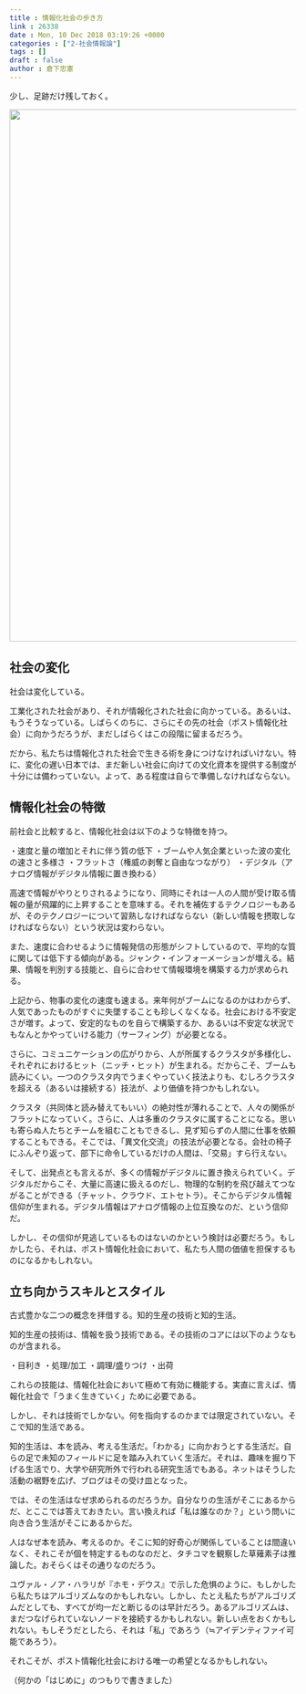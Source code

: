 ```yaml
---
title : 情報化社会の歩き方
link : 26338
date : Mon, 10 Dec 2018 03:19:26 +0000
categories : ["2-社会情報論"]
tags : []
draft : false
author : 倉下忠憲
---
```


少し、足跡だけ残しておく。

<a href="https://rashita.net/blog/?attachment_id=26339" rel="attachment wp-att-26339"><img src="https://rashita.net/blog/wp-content/uploads/2018/12/97BC1DFA-4E30-4A96-9BE0-A843ECC4921F-700x933.jpg" alt="" width="700" height="933" class="alignnone size-large wp-image-26339" /></a>

<h2>社会の変化</h2>

社会は変化している。

工業化された社会があり、それが情報化された社会に向かっている。あるいは、もうそうなっている。しばらくのちに、さらにその先の社会（ポスト情報化社会）に向かうだろうが、まだしばらくはこの段階に留まるだろう。

だから、私たちは情報化された社会で生きる術を身につけなければいけない。特に、変化の遅い日本では、まだ新しい社会に向けての文化資本を提供する制度が十分には備わっていない。よって、ある程度は自らで準備しなければならない。

<h2>情報化社会の特徴</h2>

前社会と比較すると、情報化社会は以下のような特徴を持つ。

・速度と量の増加とそれに伴う質の低下
・ブームや人気企業といった波の変化の速さと多様さ
・フラットさ（権威の剥奪と自由なつながり）
・デジタル（アナログ情報がデジタル情報に置き換わる）

高速で情報がやりとりされるようになり、同時にそれは一人の人間が受け取る情報の量が飛躍的に上昇することを意味する。それを補佐するテクノロジーもあるが、そのテクノロジーについて習熟しなければならない（新しい情報を摂取しなければならない）という状況は変わらない。

また、速度に合わせるように情報発信の形態がシフトしているので、平均的な質に関しては低下する傾向がある。ジャンク・インフォーメーションが増える。結果、情報を判別する技能と、自らに合わせて情報環境を構築する力が求められる。

上記から、物事の変化の速度も速まる。来年何がブームになるのかはわからず、人気であったものがすぐに失墜することも珍しくなくなる。社会における不安定さが増す。よって、安定的なものを自らで構築するか、あるいは不安定な状況でもなんとかやっていける能力（サーフィング）が必要となる。

さらに、コミュニケーションの広がりから、人が所属するクラスタが多様化し、それぞれにおけるヒット（ニッチ・ヒット）が生まれる。だからこそ、ブームも読みにくい。一つのクラスタ内でうまくやっていく技法よりも、むしろクラスタを超える（あるいは接続する）技法が、より価値を持つかもしれない。

クラスタ（共同体と読み替えてもいい）の絶対性が薄れることで、人々の関係がフラットになっていく。さらに、人は多重のクラスタに属することになる。思いも寄らぬ人たちとチームを組むこともできるし、見ず知らずの人間に仕事を依頼することもできる。そこでは、「異文化交流」の技法が必要となる。会社の椅子にふんぞり返って、部下に命令しているだけの人間は、「交易」すら行えない。

そして、出発点とも言えるが、多くの情報がデジタルに置き換えられていく。デジタルだからこそ、大量に高速に扱えるのだし、物理的な制約を飛び越えてつながることができる（チャット、クラウド、エトセトラ）。そこからデジタル情報信仰が生まれる。デジタル情報はアナログ情報の上位互換なのだ、という信仰だ。

しかし、その信仰が見逃しているものはないのかという検討は必要だろう。もしかしたら、それは、ポスト情報化社会において、私たち人間の価値を担保するものになるかもしれない。

<h2>立ち向かうスキルとスタイル</h2>

古式豊かな二つの概念を拝借する。知的生産の技術と知的生活。

知的生産の技術は、情報を扱う技術である。その技術のコアには以下のようなものが含まれる。

・目利き
・処理/加工
・調理/盛りつけ
・出荷

これらの技能は、情報化社会において極めて有効に機能する。実直に言えば、情報化社会で「うまく生きていく」ために必要である。

しかし、それは技術でしかない。何を指向するのかまでは限定されていない。そこで知的生活である。

知的生活は、本を読み、考える生活だ。「わかる」に向かおうとする生活だ。自らの足で未知のフィールドに足を踏み入れていく生活だ。それは、趣味を掘り下げる生活でり、大学や研究所外で行われる研究生活でもある。ネットはそうした活動の裾野を広げ、ブログはその受け皿となった。

では、その生活はなぜ求められるのだろうか。自分なりの生活がそこにあるからだ、とここでは答えておきたい。言い換えれば「私は誰なのか？」という問いに向き合う生活がそこにあるからだ。

人はなぜ本を読み、考えるのか。そこに知的好奇心が関係していることは間違いなく、それこそが個を特定するものなのだと、タチコマを観察した草薙素子は推論した。おそらくはその通りなのだろう。

ユヴァル・ノア・ハラリが『ホモ・デウス』で示した危惧のように、もしかしたら私たちはアルゴリズムなのかもしれない。しかし、たとえ私たちがアルゴリズムだとしても、すべてが均一だと断じるのは早計だろう。あるアルゴリズムは、まだつなげられていないノードを接続するかもしれない。新しい点をおくかもしれない。もしそうだとしたら、それは「私」であろう（≒アイデンティファイ可能であろう）。

それこそが、ポスト情報化社会における唯一の希望となるかもしれない。

（何かの「はじめに」のつもりで書きました）